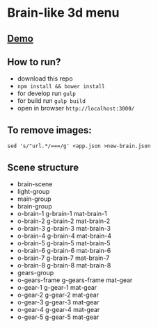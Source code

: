 # Brain-like 3d menu

## [Demo](https://fatuk.github.io/brain-menu/public)

## How to run?

* download this repo
* `npm install && bower install`
* for develop run `gulp`
* for build run `gulp build`
* open in browser `http://localhost:3000/`

## To remove images:

`sed 's/"url.*/===/g' <app.json >new-brain.json`


## Scene structure

* brain-scene
* light-group
* main-group
* brain-group
* o-brain-1 g-brain-1 mat-brain-1
* o-brain-2 g-brain-2 mat-brain-2
* o-brain-3 g-brain-3 mat-brain-3
* o-brain-4 g-brain-4 mat-brain-4
* o-brain-5 g-brain-5 mat-brain-5
* o-brain-6 g-brain-6 mat-brain-6
* o-brain-7 g-brain-7 mat-brain-7
* o-brain-8 g-brain-8 mat-brain-8
* gears-group
* o-gears-frame g-gears-frame mat-gear
* o-gear-1 g-gear-1 mat-gear
* o-gear-2 g-gear-2 mat-gear
* o-gear-3 g-gear-3 mat-gear
* o-gear-4 g-gear-4 mat-gear
* o-gear-5 g-gear-5 mat-gear
